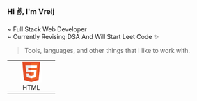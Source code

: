###  Hi :v:, I'm Vreij </br>
~ Full Stack Web Developer </br>
~ Currently Revising DSA And Will Start Leet Code :sparkles: </br>

> Tools, languages, and other things that I like to work with.

<table>
  <tr>
    <td align="center" width="96">
      <a href="#Vreij-Lal">
        <img src="https://github.com/devicons/devicon/blob/master/icons/html5/html5-original.svg" width="48" height="48" alt="html" />
      </a>
      <br>HTML
    </td>
  </tr>
</table>
